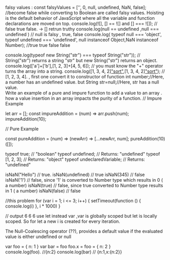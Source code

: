   falsy values  :  const falsyValues = ['', 0, null, undefined, NaN, false];     //become false while converting to Boolean are called falsy values. 
  Hoisting is the default behavior of JavaScript where all the variable and function declarations are moved on top. 
console.log(![], [] == ![] and [] === ![]);    // false true  false. -> [] retrun truthy
console.log(null == undefined ,null === undefined )   // null is falsy ,   true, false
console.log( typeof null === 'object', typeof undefined === 'undefined', null instanceof Object,NaN instanceof Number); 
//true true false false

console.log(typeof new String("str") === typeof String("str"));   // String("str") returns a string "str" but new String("str") returns an object.
console.log(['a']+['b'],[1, 2, 3]+[4, 5, 6]);   // you must know the "+" operator turns the array into a string. 
console.log([1, 3, 4, 2]["sort"](),[1, 3, 4, 2]["sort"]());   //   [1, 2, 3, 4].   , first one convert it to constructor of function
int number;//Here, a number has an undefined value.   but     String str=null;//Here, str has a null value.  
Write an example of a pure and impure function to add a value to an array . how a value insertion in an array impacts the purity of a function.
// Impure Example

let arr = [];
const impureAddition = (num) => arr.push(num);
impureAddition(10);

// Pure Example

const pureAddition = (num) => (newArr) => [...newArr, num];
pureAddition(10)([]);

typeof true;  // "boolean"  typeof undefined;  // Returns: "undefined"   typeof [1, 2, 3];  // Returns: "object"   typeof undeclaredVariable; // Returns: "undefined" 


isNaN("Hello")  //  true.    isNaN(undefined) //  true
isNaN(345)   //  false
isNaN('1')  //  false, since '1' is converted to Number type which results in 0 ( a number) 
isNaN(true) //  false, since true converted to Number type results in 1 ( a number)
isNaN(false) //  false


//this problem
 for (var i = 1; i <= 3; i++) {
    setTimeout(function () {
      console.log(i)
    }, i * 1000)
  }

// output
6
6
6
use let instead var ,var is globally scoped but let is locally scoped. So for let a new i is created for every iteration.

The Null-Coalescing operator (??), provides a default value if the evaluated value is either undefined or null

var foo = { n: 1 }
var bar = foo
foo.x = foo = { n: 2 }   
console.log(foo).    //{n:2}
console.log(bar)   // {n:1,x:{n:2}}

